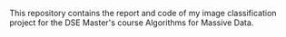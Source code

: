 This repository contains the report and code of my image classification project for the DSE Master's course Algorithms for Massive Data.
